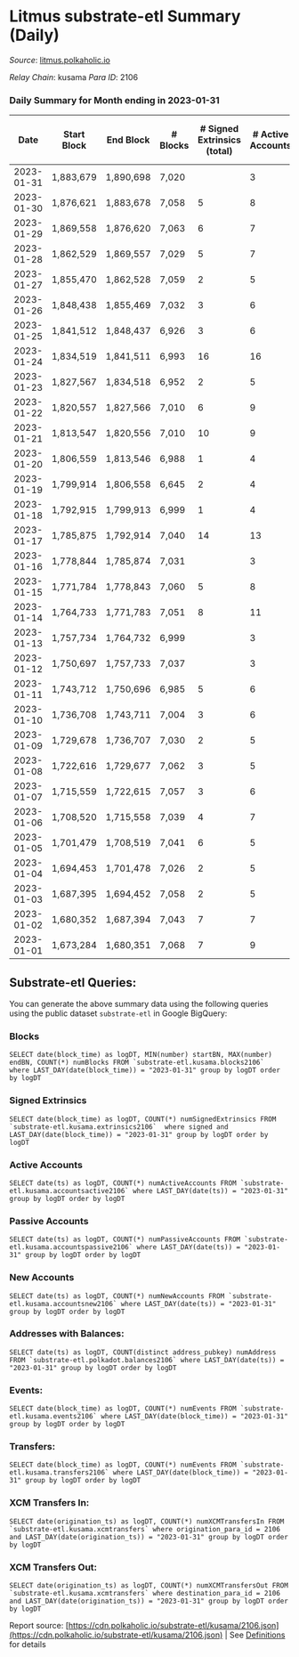 # Litmus substrate-etl Summary (Daily)

_Source_: [litmus.polkaholic.io](https://litmus.polkaholic.io)

*Relay Chain*: kusama
*Para ID*: 2106



### Daily Summary for Month ending in 2023-01-31


| Date | Start Block | End Block | # Blocks | # Signed Extrinsics (total) | # Active Accounts | # Passive | # New | # Addresses with Balances | # Events | # Transfers | # XCM Transfers In | # XCM Transfers Out | Issues | 
| ---- | ----------- | --------- | -------- | --------------------------- | ----------------- | --------- | ----- | ------------------------- | -------- | ----------- | ------------------ | ------------------- | ------ |
| 2023-01-31 | 1,883,679 | 1,890,698 | 7,020 |  | 3 |  |  | 13,902 | 14,044 |   |   |   |  |
| 2023-01-30 | 1,876,621 | 1,883,678 | 7,058 | 5 | 8 |  | 1 | 13,902 | 14,153 |   |   |   |  |
| 2023-01-29 | 1,869,558 | 1,876,620 | 7,063 | 6 | 7 | 2 |  | 13,901 | 14,173 | 3 ($88.79) |   | 1 ($88.36) |  |
| 2023-01-28 | 1,862,529 | 1,869,557 | 7,029 | 5 | 7 | 1 | 1 | 13,904 | 14,102 | 2 ($36.95) |   |   |  |
| 2023-01-27 | 1,855,470 | 1,862,528 | 7,059 | 2 | 5 |  |  | 13,905 | 14,134 |   |   |   |  |
| 2023-01-26 | 1,848,438 | 1,855,469 | 7,032 | 3 | 6 |  |  | 13,905 | 14,089 |   |   |   |  |
| 2023-01-25 | 1,841,512 | 1,848,437 | 6,926 | 3 | 6 |  |  | 13,906 | 13,873 |   |   |   |  |
| 2023-01-24 | 1,834,519 | 1,841,511 | 6,993 | 16 | 16 | 1 | 1 | 13,906 | 14,098 | 8 ($781.64) |   |   |  |
| 2023-01-23 | 1,827,567 | 1,834,518 | 6,952 | 2 | 5 | 1 | 1 | 13,906 | 13,922 | 1 ($0.50) |   |   |  |
| 2023-01-22 | 1,820,557 | 1,827,566 | 7,010 | 6 | 9 | 1 | 1 | 13,905 | 14,071 | 1 ($1.49) |   |   |  |
| 2023-01-21 | 1,813,547 | 1,820,556 | 7,010 | 10 | 9 | 1 | 2 | 13,905 | 14,092 | 6 ($76.75) |   |   |  |
| 2023-01-20 | 1,806,559 | 1,813,546 | 6,988 | 1 | 4 |  |  | 13,904 | 13,986 |   |   |   |  |
| 2023-01-19 | 1,799,914 | 1,806,558 | 6,645 | 2 | 4 | 1 | 1 | 13,904 | 13,308 | 1 ($25.75) |   |   |  |
| 2023-01-18 | 1,792,915 | 1,799,913 | 6,999 | 1 | 4 |  |  | 13,903 | 14,006 |   |   |   |  |
| 2023-01-17 | 1,785,875 | 1,792,914 | 7,040 | 14 | 13 | 1 | 2 | 13,903 | 14,175 | 5 ($114.95) |   |   |  |
| 2023-01-16 | 1,778,844 | 1,785,874 | 7,031 |  | 3 |  |  | 13,901 | 14,066 |   |   |   |  |
| 2023-01-15 | 1,771,784 | 1,778,843 | 7,060 | 5 | 8 | 1 | 1 | 13,901 | 14,160 | 1 ($6.39) |   | 1 ($6.37) |  |
| 2023-01-14 | 1,764,733 | 1,771,783 | 7,051 | 8 | 11 | 1 | 1 | 13,900 | 14,157 | 2 ($13.51) |   |   |  |
| 2023-01-13 | 1,757,734 | 1,764,732 | 6,999 |  | 3 |  |  | 13,900 | 14,005 |   |   |   |  |
| 2023-01-12 | 1,750,697 | 1,757,733 | 7,037 |  | 3 |  |  | 13,900 | 14,078 |   |   |   |  |
| 2023-01-11 | 1,743,712 | 1,750,696 | 6,985 | 5 | 6 |  |  | 13,900 | 14,004 |   |   |   |  |
| 2023-01-10 | 1,736,708 | 1,743,711 | 7,004 | 3 | 6 | 1 |  | 13,900 | 14,030 | 2 ($55.35) |   |   |  |
| 2023-01-09 | 1,729,678 | 1,736,707 | 7,030 | 2 | 5 |  |  | 13,900 | 14,078 |   |   |   |  |
| 2023-01-08 | 1,722,616 | 1,729,677 | 7,062 | 3 | 5 | 1 | 1 | 13,900 | 14,151 | 1 ($1.08) |   |   |  |
| 2023-01-07 | 1,715,559 | 1,722,615 | 7,057 | 3 | 6 | 2 | 2 | 13,901 | 14,141 | 2 ($1.98) |   |   |  |
| 2023-01-06 | 1,708,520 | 1,715,558 | 7,039 | 4 | 7 | 2 |  | 13,900 | 14,109 | 3 ($10.08) |   |   |  |
| 2023-01-05 | 1,701,479 | 1,708,519 | 7,041 | 6 | 5 | 1 | 1 | 13,900 | 14,129 | 2 ($234.23) |   |   |  |
| 2023-01-04 | 1,694,453 | 1,701,478 | 7,026 | 2 | 5 |  |  | 13,900 | 14,068 |   |   |   |  |
| 2023-01-03 | 1,687,395 | 1,694,452 | 7,058 | 2 | 5 |  |  | 13,900 | 14,132 |   |   |   |  |
| 2023-01-02 | 1,680,352 | 1,687,394 | 7,043 | 7 | 7 |  | 1 | 13,900 | 14,136 | 1 ($72.04) | 1 ($0.77) |   |  |
| 2023-01-01 | 1,673,284 | 1,680,351 | 7,068 | 7 | 9 |  |  | 13,900 | 14,188 |   |   |   |  |

## Substrate-etl Queries:
You can generate the above summary data using the following queries using the public dataset `substrate-etl` in Google BigQuery:


### Blocks
```
SELECT date(block_time) as logDT, MIN(number) startBN, MAX(number) endBN, COUNT(*) numBlocks FROM `substrate-etl.kusama.blocks2106`  where LAST_DAY(date(block_time)) = "2023-01-31" group by logDT order by logDT
```


### Signed Extrinsics
```
SELECT date(block_time) as logDT, COUNT(*) numSignedExtrinsics FROM `substrate-etl.kusama.extrinsics2106`  where signed and LAST_DAY(date(block_time)) = "2023-01-31" group by logDT order by logDT
```


### Active Accounts
```
SELECT date(ts) as logDT, COUNT(*) numActiveAccounts FROM `substrate-etl.kusama.accountsactive2106` where LAST_DAY(date(ts)) = "2023-01-31" group by logDT order by logDT
```


### Passive Accounts
```
SELECT date(ts) as logDT, COUNT(*) numPassiveAccounts FROM `substrate-etl.kusama.accountspassive2106` where LAST_DAY(date(ts)) = "2023-01-31" group by logDT order by logDT
```


### New Accounts
```
SELECT date(ts) as logDT, COUNT(*) numNewAccounts FROM `substrate-etl.kusama.accountsnew2106` where LAST_DAY(date(ts)) = "2023-01-31" group by logDT order by logDT
```


### Addresses with Balances:
```
SELECT date(ts) as logDT, COUNT(distinct address_pubkey) numAddress FROM `substrate-etl.polkadot.balances2106` where LAST_DAY(date(ts)) = "2023-01-31" group by logDT order by logDT
```


### Events:
```
SELECT date(block_time) as logDT, COUNT(*) numEvents FROM `substrate-etl.kusama.events2106` where LAST_DAY(date(block_time)) = "2023-01-31" group by logDT order by logDT
```


### Transfers:
```
SELECT date(block_time) as logDT, COUNT(*) numEvents FROM `substrate-etl.kusama.transfers2106` where LAST_DAY(date(block_time)) = "2023-01-31" group by logDT order by logDT
```


### XCM Transfers In:
```
SELECT date(origination_ts) as logDT, COUNT(*) numXCMTransfersIn FROM `substrate-etl.kusama.xcmtransfers` where origination_para_id = 2106 and LAST_DAY(date(origination_ts)) = "2023-01-31" group by logDT order by logDT
```


### XCM Transfers Out:
```
SELECT date(origination_ts) as logDT, COUNT(*) numXCMTransfersOut FROM `substrate-etl.kusama.xcmtransfers` where destination_para_id = 2106 and LAST_DAY(date(origination_ts)) = "2023-01-31" group by logDT order by logDT
```



Report source: [https://cdn.polkaholic.io/substrate-etl/kusama/2106.json](https://cdn.polkaholic.io/substrate-etl/kusama/2106.json) | See [Definitions](/DEFINITIONS.md) for details
